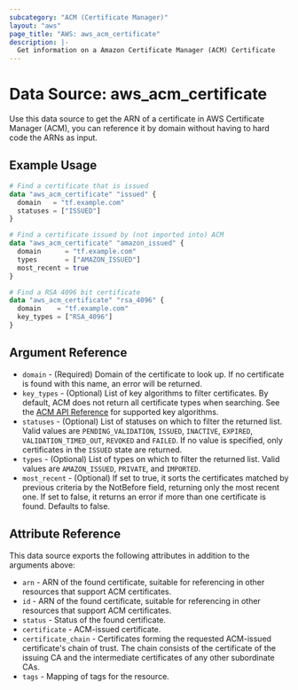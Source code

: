 ```yaml
---
subcategory: "ACM (Certificate Manager)"
layout: "aws"
page_title: "AWS: aws_acm_certificate"
description: |-
  Get information on a Amazon Certificate Manager (ACM) Certificate
---
```


# Data Source: aws_acm_certificate

Use this data source to get the ARN of a certificate in AWS Certificate
Manager (ACM), you can reference
it by domain without having to hard code the ARNs as input.

## Example Usage

```terraform
# Find a certificate that is issued
data "aws_acm_certificate" "issued" {
  domain   = "tf.example.com"
  statuses = ["ISSUED"]
}

# Find a certificate issued by (not imported into) ACM
data "aws_acm_certificate" "amazon_issued" {
  domain      = "tf.example.com"
  types       = ["AMAZON_ISSUED"]
  most_recent = true
}

# Find a RSA 4096 bit certificate
data "aws_acm_certificate" "rsa_4096" {
  domain    = "tf.example.com"
  key_types = ["RSA_4096"]
}
```

## Argument Reference

* `domain` - (Required) Domain of the certificate to look up. If no certificate is found with this name, an error will be returned.
* `key_types` - (Optional) List of key algorithms to filter certificates. By default, ACM does not return all certificate types when searching. See the [ACM API Reference](https://docs.aws.amazon.com/acm/latest/APIReference/API_CertificateDetail.html#ACM-Type-CertificateDetail-KeyAlgorithm) for supported key algorithms.
* `statuses` - (Optional) List of statuses on which to filter the returned list. Valid values are `PENDING_VALIDATION`, `ISSUED`,
   `INACTIVE`, `EXPIRED`, `VALIDATION_TIMED_OUT`, `REVOKED` and `FAILED`. If no value is specified, only certificates in the `ISSUED` state
   are returned.
* `types` - (Optional) List of types on which to filter the returned list. Valid values are `AMAZON_ISSUED`, `PRIVATE`, and `IMPORTED`.
* `most_recent` - (Optional) If set to true, it sorts the certificates matched by previous criteria by the NotBefore field, returning only the most recent one. If set to false, it returns an error if more than one certificate is found. Defaults to false.

## Attribute Reference

This data source exports the following attributes in addition to the arguments above:

* `arn` - ARN of the found certificate, suitable for referencing in other resources that support ACM certificates.
* `id` - ARN of the found certificate, suitable for referencing in other resources that support ACM certificates.
* `status` - Status of the found certificate.
* `certificate` - ACM-issued certificate.
* `certificate_chain` - Certificates forming the requested ACM-issued certificate's chain of trust. The chain consists of the certificate of the issuing CA and the intermediate certificates of any other subordinate CAs.
* `tags` - Mapping of tags for the resource.

